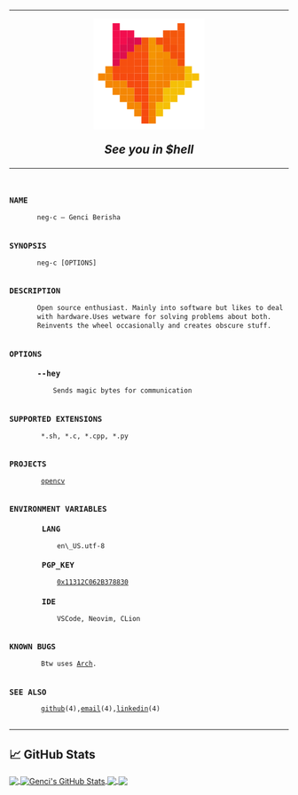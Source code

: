 ****
<p align="center">
  <img src="./fox.svg" alt="Logo">
</p>

<h2 align= "center" style="margin: 1em;!important">
  <b><i>See you in $hell</b></i>
</h2>

****

<!-- I hate Github for not supporting CSS -->
<pre>
<code>
<h3>NAME</h3>       neg-c — Genci Berisha

<h3>SYNOPSIS</h3>       neg-c [OPTIONS]

<h3>DESCRIPTION</h3>       Open source enthusiast. Mainly into software but likes to deal
       with hardware.Uses wetware for solving problems about both.
       Reinvents the wheel occasionally and creates obscure stuff.

<h3>OPTIONS</h3><h3>      --hey</h3>           Sends magic bytes for communication

<h3>SUPPORTED EXTENSIONS</h3>        *.sh, *.c, *.cpp, *.py

<h3>PROJECTS</h3>        <a href="https://github.com/opencv/opencv">opencv</a>

<h3>ENVIRONMENT VARIABLES</h3><h3>       LANG</h3>            en\_US.utf-8<h3>       PGP_KEY</h3>            <a href="https://github.com/neg-c.gpg">0x11312C062B378830</a><h3>       IDE</h3>            VSCode, Neovim, CLion

<h3>KNOWN BUGS</h3>        Btw uses <a href="https://archlinux.org/">Arch</a>.

<h3>SEE ALSO</h3>        <a href="https://github.com/neg-c">github</a>(4),<a href="mailto:me@genciberisha.dev">email</a>(4),<a href="https://www.linkedin.com/in/genciberisha/">linkedin</a>(4)
</code>
</pre>

****
## &#x1f4c8; GitHub Stats

<p style="margin:em">
<a href="https://github.com/neg-c/neg-c">
  <img align="center" src="https://github-readme-stats.vercel.app/api/top-langs/?username=neg-c&hide=java,html,tex&theme=gruvbox&langs_count=3" />
</a>
<a href="https://github.com/neg-c/neg-c">
  <img align="center" src="https://github-readme-stats.vercel.app/api?username=neg-c&show_icons=true&line_height=27&count_private=true&theme=gruvbox" alt="Genci's GitHub Stats" />
</a>


<a href="https://github.com/opencv/opencv">
  <img align="center" src="https://github-readme-stats.vercel.app/api/pin/?username=opencv&repo=opencv&show_owner=true&theme=gruvbox" />
  </a>
<a href="https://github.com/godotengine/godot">
  <img align="center" src="https://github-readme-stats.vercel.app/api/pin/?username=godotengine&repo=godot&show_owner=true&theme=gruvbox" />
</a>
</p>
